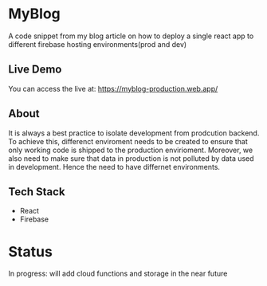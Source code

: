 # MyBlog
A code snippet from my blog article on how to deploy a single react app to different firebase hosting environments(prod and dev)

## Live Demo
You can access the live at: https://myblog-production.web.app/

## About
It is always a best practice to isolate development from prodcution backend. To achieve this, differenct enviroment needs to be created to ensure that only working code is shipped to the production envirioment. Moreover, we also need to make sure that data in production is not polluted by data used in development. Hence the need to have differnet environments.

## Tech Stack
- React 
- Firebase

# Status
In progress: will add cloud functions and storage in the near future
